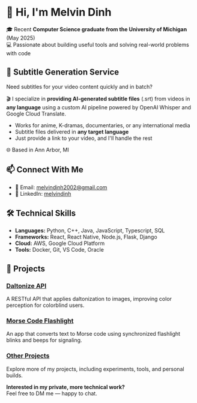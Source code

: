 # 👋 Hi, I'm Melvin Dinh

🎓 Recent **Computer Science graduate from the University of Michigan** (May 2025)  
💻 Passionate about building useful tools and solving real-world problems with code

## 💼 Subtitle Generation Service
Need subtitles for your video content quickly and in batch?

🎬 I specialize in **providing AI-generated subtitle files** (.srt) from videos in **any language** using a custom AI pipeline powered by OpenAI Whisper and Google Cloud Translate.

- Works for anime, K-dramas, documentaries, or any international media  
- Subtitle files delivered in **any target language**  
- Just provide a link to your video, and I'll handle the rest

🌐 Based in Ann Arbor, MI

## 📫 Connect With Me
- 📧 Email: melvindinh2002@gmail.com
- 🔗 LinkedIn: [melvindinh](https://linkedin.com/in/melvindinh)

## 🛠️ Technical Skills
- **Languages:** Python, C++, Java, JavaScript, Typescript, SQL
- **Frameworks:** React, React Native, Node.js, Flask, Django
- **Cloud:** AWS, Google Cloud Platform
- **Tools:** Docker, Git, VS Code, Oracle

## 🚀 Projects

### [Daltonize API](https://github.com/MelvinDinh3302/daltonize-api)  
A RESTful API that applies daltonization to images, improving color perception for colorblind users.

### [Morse Code Flashlight](https://github.com/MelvinDinh3302/morseflashlight)  
An app that converts text to Morse code using synchronized flashlight blinks and beeps for signaling.

### [Other Projects](https://github.com/MelvinDinh3302?tab=repositories)  
Explore more of my projects, including experiments, tools, and personal builds.

**Interested in my private, more technical work?**  
Feel free to DM me — happy to chat.
